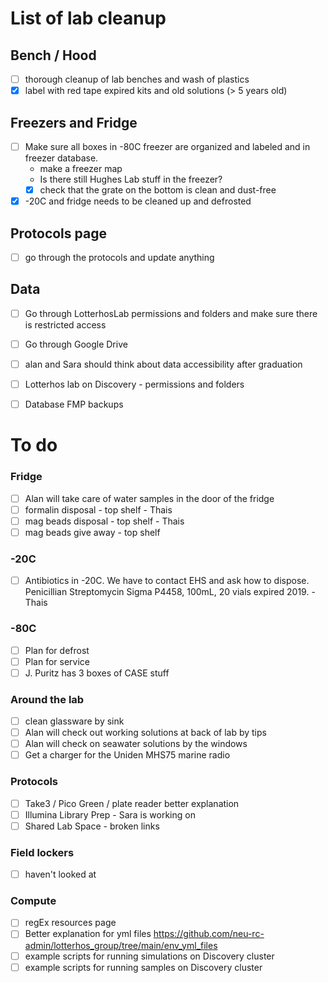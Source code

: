 
# List of lab cleanup

## Bench / Hood
- [ ] thorough cleanup of lab benches and wash of plastics
- [x] label with red tape expired kits and old solutions (> 5 years old)

## Freezers and Fridge
- [ ] Make sure all boxes in -80C freezer are organized and labeled and in freezer database. 
  - make a freezer map 
  - Is there still Hughes Lab stuff in the freezer?
  - [x] check that the grate on the bottom is clean and dust-free  
- [x] -20C and fridge needs to be cleaned up and defrosted

## Protocols page
- [ ] go through the protocols and update anything

## Data
- [ ] Go through LotterhosLab permissions and folders and make sure there is restricted access
- [ ] Go through Google Drive
- [ ] alan and Sara should think about data accessibility after graduation
- [ ] Lotterhos lab on Discovery - permissions and folders
- [ ] Database FMP backups
 

# To do

### Fridge
- [ ] Alan will take care of water samples in the door of the fridge
- [ ] formalin disposal - top shelf - Thais
- [ ] mag beads disposal - top shelf - Thais
- [ ] mag beads give away - top shelf

### -20C
- [ ] Antibiotics in -20C. We have to contact EHS and ask how to dispose. Penicillian Streptomycin Sigma P4458, 100mL, 20 vials expired 2019. - Thais

### -80C
- [ ] Plan for defrost
- [ ] Plan for service
- [ ] J. Puritz has 3 boxes of CASE stuff

### Around the lab
- [ ] clean glassware by sink
- [ ] Alan will check out working solutions at back of lab by tips
- [ ] Alan will check on seawater solutions by the windows
- [ ] Get a charger for the Uniden MHS75 marine radio

### Protocols
- [ ] Take3 / Pico Green / plate reader better explanation
- [ ] Illumina Library Prep - Sara is working on
- [ ] Shared Lab Space - broken links

### Field lockers
- [ ] haven't looked at

### Compute
- [ ] regEx resources page
- [ ] Better explanation for yml files https://github.com/neu-rc-admin/lotterhos_group/tree/main/env_yml_files
- [ ] example scripts for running simulations on Discovery cluster
- [ ] example scripts for running samples on Discovery cluster
